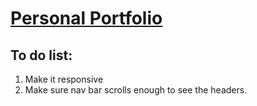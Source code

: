 # [Personal Portfolio](https://carolinaac.github.io/Personal-Portfolio/)

## To do list:
1. Make it responsive
2. Make sure nav bar scrolls enough to see the headers. 
